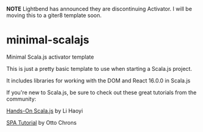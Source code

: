 **NOTE** Lightbend has announced they are discontinuing Activator. I will be moving this to a giter8 template soon.

# minimal-scalajs
Minimal Scala.js activator template

This is just a pretty basic template to use when starting a Scala.js project.

It includes libraries for working with the DOM and React 16.0.0 in Scala.js

If you're new to Scala.js, be sure to check out these great tutorials from the community:

[Hands-On Scala.js](http://www.lihaoyi.com/hands-on-scala-js/#Hands-onScala.js) by Li Haoyi

[SPA Tutorial](https://github.com/ochrons/scalajs-spa-tutorial) by Otto Chrons
